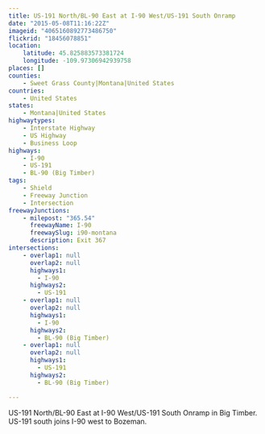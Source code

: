 ```yaml
---
title: US-191 North/BL-90 East at I-90 West/US-191 South Onramp
date: "2015-05-08T11:16:22Z"
imageid: "4065160892773486750"
flickrid: "18456078851"
location:
    latitude: 45.825883573381724
    longitude: -109.97306942939758
places: []
counties:
    - Sweet Grass County|Montana|United States
countries:
    - United States
states:
    - Montana|United States
highwaytypes:
    - Interstate Highway
    - US Highway
    - Business Loop
highways:
    - I-90
    - US-191
    - BL-90 (Big Timber)
tags:
    - Shield
    - Freeway Junction
    - Intersection
freewayJunctions:
    - milepost: "365.54"
      freewayName: I-90
      freewaySlug: i90-montana
      description: Exit 367
intersections:
    - overlap1: null
      overlap2: null
      highways1:
        - I-90
      highways2:
        - US-191
    - overlap1: null
      overlap2: null
      highways1:
        - I-90
      highways2:
        - BL-90 (Big Timber)
    - overlap1: null
      overlap2: null
      highways1:
        - US-191
      highways2:
        - BL-90 (Big Timber)

---
```

US-191 North/BL-90 East at I-90 West/US-191 South Onramp in Big Timber.  US-191 south joins I-90 west to Bozeman.